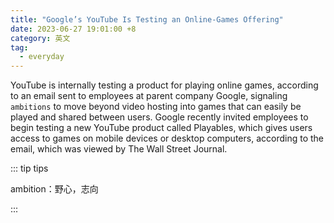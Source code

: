```yaml
---
title: "Google’s YouTube Is Testing an Online-Games Offering"
date: 2023-06-27 19:01:00 +8
category: 英文
tag:
  - everyday
---
```


YouTube is internally testing a product for playing online games, according to an email sent to employees at parent company Google, signaling `ambitions` to move beyond video hosting into games that can easily be played and shared between users. Google recently invited employees to begin testing a new YouTube product called Playables, which gives users access to games on mobile devices or desktop computers, according to the email, which was viewed by The Wall Street Journal.

::: tip tips

ambition：野心，志向

:::
